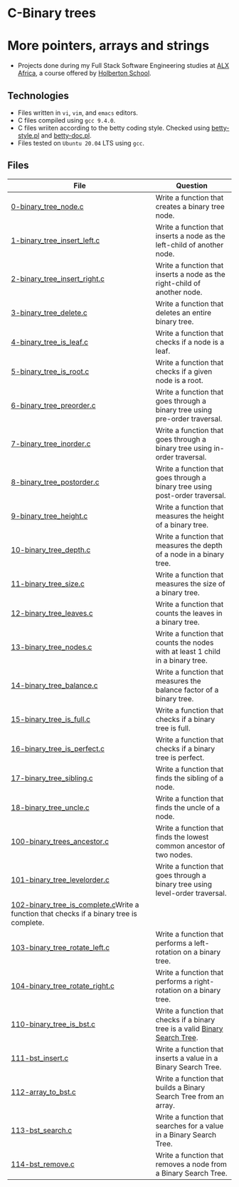 # C-Binary trees

# More pointers, arrays and strings

- Projects done during my Full Stack Software Engineering studies at [ALX Africa](https://www.alxafrica.com/software-engineering-2022/), a course offered by [Holberton School](https://www.holbertonschool.com/).

## Technologies
- Files written in ```vi```, ```vim```, and ```emacs``` editors. 
- C files compiled using ```gcc 9.4.0```.
- C files wriiten according to the betty coding style. Checked using [betty-style.pl](https://github.com/holbertonschool/Betty/blob/master/betty-style.pl) and [betty-doc.pl](https://github.com/holbertonschool/Betty/blob/master/betty-doc.pl).
- Files tested on ```Ubuntu 20.04``` LTS using ```gcc```.

## Files

| File  | Question |
|-------|----------|
|[0-binary_tree_node.c](0-binary_tree_node.c)|Write a function that creates a binary tree node.|
|[1-binary_tree_insert_left.c](1-binary_tree_insert_left.c)|Write a function that inserts a node as the left-child of another node.|
|[2-binary_tree_insert_right.c](2-binary_tree_insert_right.c)|Write a function that inserts a node as the right-child of another node.|
|[3-binary_tree_delete.c](3-binary_tree_delete.c)|Write a function that deletes an entire binary tree.|
|[4-binary_tree_is_leaf.c](4-binary_tree_is_leaf.c)|Write a function that checks if a node is a leaf.|
|[5-binary_tree_is_root.c](5-binary_tree_is_root.c)|Write a function that checks if a given node is a root.|
|[6-binary_tree_preorder.c](6-binary_tree_preorder.c)|Write a function that goes through a binary tree using pre-order traversal.|
|[7-binary_tree_inorder.c](7-binary_tree_inorder.c)|Write a function that goes through a binary tree using in-order traversal.|
|[8-binary_tree_postorder.c](8-binary_tree_postorder.c)|Write a function that goes through a binary tree using post-order traversal.|
|[9-binary_tree_height.c](9-binary_tree_height.c)|Write a function that measures the height of a binary tree.|
|[10-binary_tree_depth.c](10-binary_tree_depth.c)|Write a function that measures the depth of a node in a binary tree.|
|[11-binary_tree_size.c](11-binary_tree_size.c)|Write a function that measures the size of a binary tree.|
|[12-binary_tree_leaves.c](12-binary_tree_leaves.c)|Write a function that counts the leaves in a binary tree.|
|[13-binary_tree_nodes.c](13-binary_tree_nodes.c)|Write a function that counts the nodes with at least 1 child in a binary tree.|
|[14-binary_tree_balance.c](14-binary_tree_balance.c)|Write a function that measures the balance factor of a binary tree.|
|[15-binary_tree_is_full.c](15-binary_tree_is_full.c)|Write a function that checks if a binary tree is full.|
|[16-binary_tree_is_perfect.c](16-binary_tree_is_perfect.c)|Write a function that checks if a binary tree is perfect.|
|[17-binary_tree_sibling.c](17-binary_tree_sibling.c)|Write a function that finds the sibling of a node.|
|[18-binary_tree_uncle.c](18-binary_tree_uncle.c)|Write a function that finds the uncle of a node.|
|[100-binary_trees_ancestor.c](100-binary_trees_ancestor.c)|Write a function that finds the lowest common ancestor of two nodes.|
|[101-binary_tree_levelorder.c](101-binary_tree_levelorder.c)|Write a function that goes through a binary tree using level-order traversal.|
|[102-binary_tree_is_complete.c](102-binary_tree_is_complete.c)Write a function that checks if a binary tree is complete.|
|[103-binary_tree_rotate_left.c](103-binary_tree_rotate_left.c)|Write a function that performs a left-rotation on a binary tree.|
|[104-binary_tree_rotate_right.c](104-binary_tree_rotate_right.c)|Write a function that performs a right-rotation on a binary tree.|
|[110-binary_tree_is_bst.c](110-binary_tree_is_bst.c)|Write a function that checks if a binary tree is a valid [Binary Search Tree](https://en.wikipedia.org/wiki/Binary_search_tree).|
|[111-bst_insert.c](111-bst_insert.c)|Write a function that inserts a value in a Binary Search Tree.|
|[112-array_to_bst.c](112-array_to_bst.c)|Write a function that builds a Binary Search Tree from an array.|
|[113-bst_search.c](113-bst_search.c)|Write a function that searches for a value in a Binary Search Tree.|
|[114-bst_remove.c](114-bst_remove.c)|Write a function that removes a node from a Binary Search Tree.|


